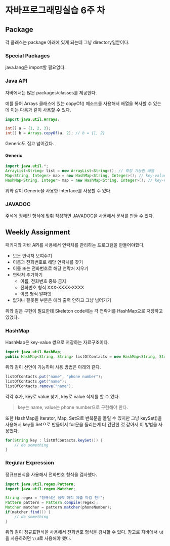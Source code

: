 # 자바프로그래밍실습 6주 차

## Package

각 클래스는 package 아래에 있게 되는데 그냥 directory일뿐이다.

### Special Packages

java.lang은 import할 필요없다.

### Java API

자바에서는 많은 packages/classes를 제공한다.

예를 들어 Arrays 클래스에 있는 copyOf() 메소드를 사용해서 배열을 복사할 수 있는데 이는 다음과 같이 사용할 수 있다.

``` java
import java.util.Arrays;

int[] a = {1, 2, 3};
int[] b = Arrays.copyOf(a, 2); // b = {1, 2}
```

Generic도 집고 넘어갔다.

#### Generic

``` java
import java.util.*;
ArrayList<String> list = new ArrayList<String>(); // 확장 가능한 배열
Map<String, Integer> map = new HashMap<String, Integer>(); // key-value 쌍
HashMap<String, Integer> map = new HashMap<String, Integer>(); // key-value 쌍
```

위와 같이 Generic을 사용한 Interface를 사용할 수 있다.

### JAVADOC

주석에 정해진 형식에 맞춰 작성하면 JAVADOC을 사용해서 문서를 만들 수 있다.

## Weekly Assignment

패키지와 자바 API를 사용해서 연락처를 관리하는 프로그램을 만들어야했다.

- 모든 연락처 보여주기
- 이름과 전화번호로 해당 연락처를 찾기
- 이름 또는 전화번호로 해당 연락처 지우기
- 연락처 추가하기
  - 이름, 전화번호 중복 금지
  - 전화번호 형식 XXX-XXXX-XXXX
  - 이름 형식 알파벳
- 없거나 잘못된 부분은 에러 출력 안하고 그냥 넘어가기

위와 같은 구현이 필요한데 Skeleton code에는 각 연락처를 HashMap으로 저장하고 있었다.

### HashMap

HashMap은 key-value 쌍으로 저장하는 자료구조이다.

``` java
import java.util.HashMap;
public HashMap<String, String> listOfContacts = new HashMap<String, String>();
```

위와 같이 선언이 가능하며 사용 방법은 아래와 같다.

``` java
listOfContacts.put("name", "phone number");
listOfContacts.get("name");
listOfContacts.remove("name");
```

각각 추가, key로 value 찾기, key로 value 삭제를 할 수 있다.

> key는 name, value는 phone number으로 구현해야 한다.

또한 HashMap을 Iterator, Map, Set으로 반복문을 돌릴 수 있지만 그냥 keySet()을 사용해서 key를 Set으로 만들어서 for문을 돌리는게 더 간단한 것 같아서 이 방법을 사용했다.

``` java
for(String key : listOfContacts.keySet()) {
    // do something
}
```

### Regular Expression

정규표현식을 사용해서 전화번호 형식을 검사했다.

``` java
import java.util.regex.Pattern;
import java.util.regex.Matcher;

String regex = "정규식은 생략 아직 제출 마감 전!";
Pattern pattern = Pattern.compile(regex);
Matcher matcher = pattern.matcher(phoneNumber);
if(matcher.find()) {
    // do something
}
```

위와 같이 정규표현식을 사용해서 전화번호 형식을 검사할 수 있다. 참고로 자바에서 `\d`을 사용하려면 `\\d`로 사용해야 했다.

